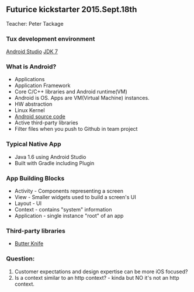 ## Futurice kickstarter 2015.Sept.18th
Teacher: Peter Tackage

### Tux development environment
[Android Studio](https://developer.android.com/sdk/index.html#top)
[JDK 7](http://www.oracle.com/technetwork/java/javase/downloads/jdk7-downloads-1880260.html)


### What is Android?
* Applications
* Application Framework
* Core C/C++ libraries and Android runtime(VM)
* Android is OS. Apps are VM(Virtual Machine) instances.
* HW abstraction
* Linux Kernel
* [Android source code](android.googlesource.com)
* Active third-party libraries
* Filter files when you push to Github in team project

### Typical Native App
* Java 1.6 using Android Studio
* Built with Gradle including Plugin

### App Building Blocks
* Activity - Components representing a screen
* View - Smaller widgets used to build a screen's UI
* Layout - UI
* Context - contains "system" information
* Application - single instance "root" of an app

### Third-party libraries
* [Butter Knife](http://jakewharton.github.io/butterknife/)

### Question:
1. Customer expectations and design expertise can be more iOS focused?
2. Is a context similar to an http context? - kinda but NO it's not an http context.
